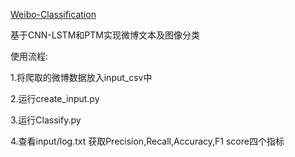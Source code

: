 [Weibo-Classification](https://github.com/TheKOG/Weibo-Classification/upload/main)

基于CNN-LSTM和PTM实现微博文本及图像分类

使用流程:

1.将爬取的微博数据放入input_csv中

2.运行create_input.py

3.运行Classify.py

4.查看input/log.txt 获取Precision,Recall,Accuracy,F1 score四个指标